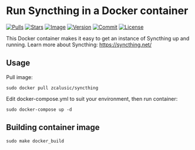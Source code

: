 # Run Syncthing in a Docker container

[![Pulls](https://img.shields.io/docker/pulls/zcalusic/syncthing.svg)](https://hub.docker.com/r/zcalusic/syncthing/)
[![Stars](https://img.shields.io/docker/stars/zcalusic/syncthing.svg)](https://hub.docker.com/r/zcalusic/syncthing/)
[![Image](https://images.microbadger.com/badges/image/zcalusic/syncthing.svg)](https://microbadger.com/images/zcalusic/syncthing/)
[![Version](https://images.microbadger.com/badges/version/zcalusic/syncthing.svg)](https://microbadger.com/images/zcalusic/syncthing/)
[![Commit](https://images.microbadger.com/badges/commit/zcalusic/syncthing.svg)](https://microbadger.com/images/zcalusic/syncthing/)
[![License](https://images.microbadger.com/badges/license/zcalusic/syncthing.svg)](https://microbadger.com/images/zcalusic/syncthing/)

This Docker container makes it easy to get an instance of Syncthing up and running.  Learn more about Syncthing: <https://syncthing.net/>

## Usage

Pull image:

```
sudo docker pull zcalusic/syncthing
```

Edit docker-compose.yml to suit your environment, then run container:

```
sudo docker-compose up -d
```

## Building container image

```
sudo make docker_build
```

